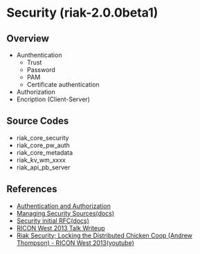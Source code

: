 # Security (riak-2.0.0beta1)

## Overview

- Aunthentication
  - Trust
  - Password
  - PAM
  - Certificate authentication
- Authorization
- Encription (Client-Server)

## Source Codes

- riak_core_security
- riak_core_pw_auth
- riak_core_metadata
- riak_kv_wm_xxxx
- riak_api_pb_server

## References

- [Authentication and Authorization](http://docs.basho.com/riak/2.0.0beta1/ops/running/authz/)
- [Managing Security Sources(docs)](http://docs.basho.com/riak/2.0.0beta1/ops/running/security-sources/)
- [Security initial RFC(docs)](https://github.com/basho/riak/issues/355)
- [RICON West 2013 Talk Writeup](http://vagabond.github.io/2013/11/06/ricon-west-2013-talk-writeup/)
- [Riak Security; Locking the Distributed Chicken Coop (Andrew Thompson) - RICON West 2013(youtube)](http://youtu.be/T6i8S6_dV7U)
